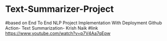 # Text-Summarizer-Project

#based on End To End NLP Project Implementation With Deployment Github Action- Text Summarization- Krish Naik
#link https://www.youtube.com/watch?v=p7V4Aa7qEpw
